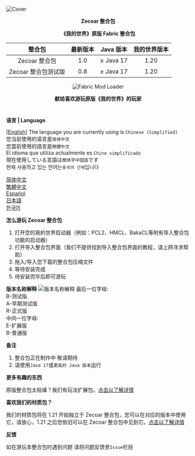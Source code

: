 ![Cover](https://github.com/ZfIxV/Zecoar-Modpack/blob/main/Zecoar%20Modpack%20-%20Header.png)
<div align="center">
  
**Zecoar 整合包**

**《我的世界》原版 Fabric 整合包**                                        

| 整合包 | 最新版本 | Java 版本 | 我的世界版本 |
| :-: | :-: | :-: | :-: |
| Zecoar 整合包 | 1.0 | ≥ Java 17 | 1.20 |
| Zecoar 整合包测试版 | 0.8 | ≥ Java 17 | 1.20 |
<p>
    <img src="https://img.shields.io/badge/Mod%20Loader-Fabric-dbd0b4?style=flat" alt="Fabric Mod Loader" />
</p>

</div>

<div align="center">
  
**献给喜欢游玩原版《我的世界》的玩家**

</div>

#               

**语言 | Language**

[[English](https://github.com/ZfIxV/Zecoar-Modpack/tree/main/README.md)]  The language you are currently using is `Chinese (Simplified)`         
您当前使用的语言是`简体中文`         
您當前使用的語言是`簡體中文`         
El idioma que utiliza actualmente es `Chino simplificado`        
現在使用している言語は`簡体字中国語`です        
현재 사용하고 있는 언어는`중국어 간체`입니다         

       
[简体中文](https://github.com/ZfIxV/Zecoar-Modpack/tree/main/README-SC.md)            
[繁體中文](https://github.com/ZfIxV/Zecoar-Modpack/tree/main/README-TC.md)            
[Español](https://github.com/ZfIxV/Zecoar-Modpack/tree/main/README-ES.md)            
[日本語](https://github.com/ZfIxV/Zecoar-Modpack/tree/main/README-JP.md)           
[한국어](https://github.com/ZfIxV/Zecoar-Modpack/tree/main/README-KO.md)            


**怎么游玩 Zecoar 整合包**

1. 打开您的我的世界启动器（例如：PCL2、HMCL、BakaCL等附有导入整合包功能的启动器）
2. 打开导入整合包界面（我们不提供找到导入整合包界面的教程，请上网寻求帮助）
3. 拖入/导入您下载的整合包压缩文件
4. 等待安装完成
5. 待安装完毕后即可游玩

**版本名称解释**
![版本名称解释](https://github.com/ZfIxV/Zecoar-Modpack/blob/main/ZH.png)
最后一位字母:                                 
B-测试版                                      
A-早期测试版                              
R-正式版                        
中间一位字母:                           
E-扩展版                          
B-普通版                      

**备注**

1.  <span id="ref2">整合包正在制作中 敬请期待</span>
2.  <span id="ref2">请使用`Java 17`或`更高的 Java 版本`运行</span>

**更多有趣的东西**

原版整合包太枯燥？我们有玩法扩展包。[点击以了解详情](https://github.com/ZfIxV/Zecoar-Modpack/tree/main/overrides/mods-ex/README-SC.md)

**喜欢我们的材质包？**

我们的材质包将在 1.21 开始独立于 Zecoar 整合包，您可以在对应的版本中使用它，请放心，1.21 之后您依旧可以在 Zecoar 整合包中见到它。[点击以了解详情](https://github.com/ZfIxV/Zarba-Respack/README-SC.md)

**反馈**

如在游玩本整合包时遇到问题 请将问题反馈至`Issue`栏目
